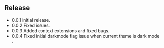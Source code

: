## Release

* 0.0.1  initial release.
* 0.0.2  Fixed issues.
* 0.0.3  Added context extensions
and fixed bugs.
* 0.0.4  Fixed initial darkmode flag issue when current theme is dark mode .
